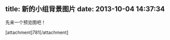 title: 新的小组背景图片
date: 2013-10-04 14:37:34
---

<p>
	先来一个预览图吧！
</p>
<p>
	[attachment]781[/attachment]
</p>